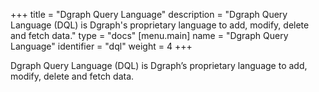 +++
title = "Dgraph Query Language"
description = "Dgraph Query Language (DQL) is Dgraph's proprietary language to add, modify, delete and fetch data."
type = "docs"
[menu.main]
  name = "Dgraph Query Language"
  identifier = "dql"
  weight = 4
+++

Dgraph Query Language (DQL) is Dgraph’s proprietary language to add, modify, delete and fetch data.

